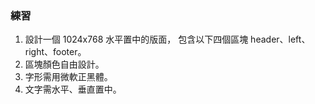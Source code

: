 ### 練習

1. 設計一個 1024x768 水平置中的版面，
   包含以下四個區塊 header、left、right、footer。
2. 區塊顏色自由設計。
3. 字形需用微軟正黑體。
4. 文字需水平、垂直置中。
